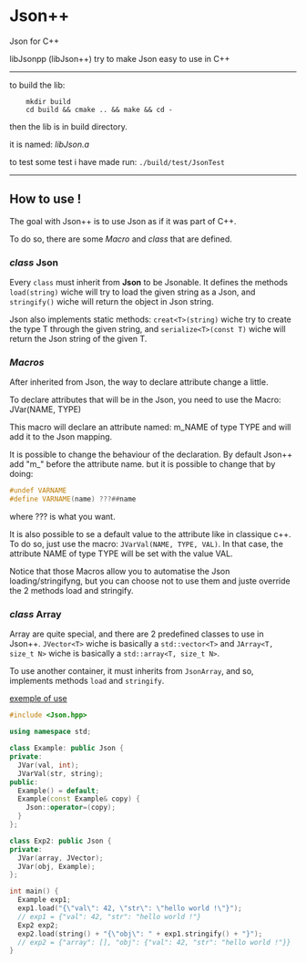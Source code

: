# Json++
Json for C++

libJsonpp (libJson++) try to make Json easy to use in C++

---

to build the lib:

```shell
    mkdir build
    cd build && cmake .. && make && cd -
```

then the lib is in build directory.

it is named: _libJson.a_

to test some test i have made run: `./build/test/JsonTest`

---

## How to use !

The goal with Json++ is to use Json as if it was part of C++.

To do so, there are some _Macro_ and _class_ that are defined.

### _class_ Json

Every `class` must inherit from __Json__ to be Jsonable. It defines the methods `load(string)` wiche will try to load the given string as a Json, and `stringify()` wiche will return the object in Json string.

Json also implements static methods: `creat<T>(string)` wiche try to create the type T through the given string, and `serialize<T>(const T)` wiche will return the Json string of the given T.

### _Macros_

After inherited from Json, the way to declare attribute change a little.

To declare attributes that will be in the Json, you need to use the Macro: JVar(NAME, TYPE)

This macro will declare an attribute named: m_NAME of type TYPE and will add it to the Json mapping.

It is possible to change the behaviour of the declaration. By default Json++ add "m_" before the attribute name. but it is possible to change that by doing:

```c++
#undef VARNAME
#define VARNAME(name) ???##name
```

where ??? is what you want.

It is also possible to se a default value to the attribute like in classique c++. To do so, just use the macro: `JVarVal(NAME, TYPE, VAL)`. In that case, the attribute NAME of type TYPE will be set with the value VAL.

Notice that those Macros allow you to automatise the Json loading/stringifyng, but you can choose not to use them and juste override the 2 methods load and stringify.

### _class_ Array

Array are quite special, and there are 2 predefined classes to use in Json++. `JVector<T>` wiche is basically a `std::vector<T>` and  `JArray<T, size_t N>` wiche is basically a `std::array<T, size_t N>`.

To use another container, it must inherits from `JsonArray`, and so, implements methods `load` and  `stringify`.

<u>exemple of use</u>

```c++
#include <Json.hpp>

using namespace std;

class Example: public Json {
private:
  JVar(val, int);
  JVarVal(str, string);
public:
  Example() = default;
  Example(const Example& copy) {
    Json::operator=(copy);
  }
};

class Exp2: public Json {
private:
  JVar(array, JVector);
  JVar(obj, Example);
};

int main() {
  Example exp1;
  exp1.load("{\"val\": 42, \"str\": \"hello world !\"}");
  // exp1 = {"val": 42, "str": "hello world !"}
  Exp2 exp2;
  exp2.load(string() + "{\"obj\": " + exp1.stringify() + "}");
  // exp2 = {"array": [], "obj": {"val": 42, "str": "hello world !"}}
}
```

